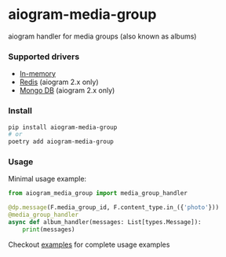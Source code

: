# aiogram-media-group

aiogram handler for media groups (also known as albums)

### Supported drivers

- [In-memory](aiogram_media_group/storages/memory.py)
- [Redis](aiogram_media_group/storages/redis.py) (aiogram 2.x only)
- [Mongo DB](aiogram_media_group/storages/mongo.py) (aiogram 2.x only)

### Install

```bash
pip install aiogram-media-group
# or
poetry add aiogram-media-group
```

### Usage

Minimal usage example:

```python
from aiogram_media_group import media_group_handler

@dp.message(F.media_group_id, F.content_type.in_({'photo'}))
@media_group_handler
async def album_handler(messages: List[types.Message]):
    print(messages)
```

Checkout [examples](https://github.com/deptyped/aiogram-media-group/blob/main/examples) for complete usage examples
